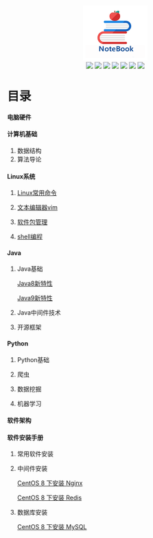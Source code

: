 <div align="center">
	<img src="Image/6874747073.png"/>
</div>
<div align="center">
  <a href="javascript:void(null)" onclick="return false;"><img src="https://img.shields.io/badge/计算机硬件-hardware-brightgreen?logo=Hexo&logoColor=white"></a>
  <a href="javascript:void(null)" onclick="return false;"><img src="https://img.shields.io/badge/数据结构与算法-algorithm-orange?logo=GNU Bash&logoColor=white"></a>
  <a href="javascript:void(null)" onclick="return false;"><img src="https://img.shields.io/badge/Linux系统-linux-yellow?logo=Linux&logoColor=white"></a>
  <a href="javascript:void(null)" onclick="return false;"><img src="https://img.shields.io/badge/Java-java-blue?logo=Java"></a>
  <a href="javascript:void(null)" onclick="return false;"><img src="https://img.shields.io/badge/Python-python-red?logo=Python&logoColor=white"></a>
  <a href="javascript:void(null)" onclick="return false;"><img src="https://img.shields.io/badge/系统架构-architecture-green?logo=StackShare&logoColor=white"></a>
  <a href="javascript:void(null)" onclick="return false;"><img src="https://img.shields.io/badge/软件安装-installation-3ee0d7?logo=Indeed&logoColor=white"></a>
</div>

# 目录
#### 电脑硬件

#### 计算机基础

1. 数据结构
2. 算法导论

#### Linux系统

1. [Linux常用命令]()

2. [文本编辑器vim]()

3. [软件包管理]()

4. [shell编程](Linux系统/shell编程.md)

#### Java

1. Java基础

   [Java8新特性]()

   [Java9新特性]()

2. Java中间件技术

3. 开源框架

#### Python

1. Python基础

2. 爬虫

3. 数据挖掘

4. 机器学习

#### 软件架构

#### 软件安装手册

1. 常用软件安装

2. 中间件安装

    [CentOS 8 下安装 Nginx](软件安装手册/中间件安装/CentOS8下安装Nginx.md)

    [CentOS 8 下安装 Redis](软件安装手册/中间件安装/CentOS8下安装Redis.md)

3. 数据库安装

   [CentOS 8 下安装 MySQL](软件安装手册/数据库安装/CentOS8下MySQL安装手册.md)